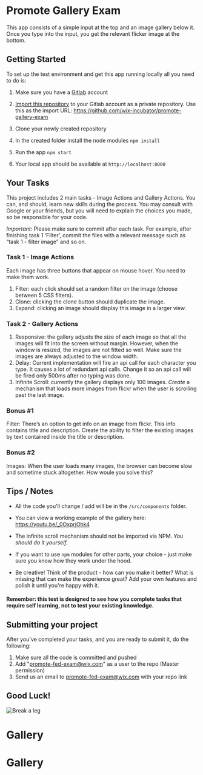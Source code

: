 # Promote Gallery Exam

This app consists of a simple input at the top and an image gallery below it.
Once you type into the input, you get the relevant flicker image at the bottom.

## Getting Started
To set up the test environment and get this app running locally all you need to do is:
1. Make sure you have a [Gitlab](https://gitlab.org) account
2. [Import this repository](https://docs.gitlab.com/ee/user/project/import/repo_by_url.html) to your Gitlab account as a private repository. Use this as the import URL: https://github.com/wix-incubator/promote-gallery-exam

3. Clone your newly created repository
4. In the created folder install the node modules `npm install`
5. Run the app `npm start`
6. Your local app should be available at `http://localhost:8000`

## Your Tasks
This project includes 2 main tasks - Image Actions and Gallery Actions. You can, and should, learn new skills during the process. You may consult with Google or your friends, but you will need to explain the choices you made, so be responsible for your code.

*Important*: Please make sure to commit after each task. For example, after finishing task 1 ‘Filter’, commit the files with a relevant message such as “task 1 - filter image” and so on.

### Task 1 - Image Actions
Each image has three buttons that appear on mouse hover. You need to make them work.
1. Filter: each click should set a random filter on the image (choose between 5 CSS filters).
2. Clone: clicking the clone button should duplicate the image.
3. Expand: clicking an image should display this image in a larger view.

### Task 2 - Gallery Actions
1. Responsive:  the gallery adjusts the size of each image so that all the images will fit into the screen without margin. However, when the window is resized, the images are not fitted so well. Make sure the images are always adjusted to the window width.
2. Delay: Current implementation will fire an api call for each character you type. It causes a lot of redundant api calls. Change it so an api call will be fired only 500ms after no typing was done.
3. Infinite Scroll: currently the gallery displays only 100 images. *Create* a mechanism that loads more images from flickr when the user is scrolling past the last image.

### Bonus #1
Filter: There’s an option to get info on an image from flickr. This info contains title and description.
Create the ability to filter the existing images by text contained inside the title or description.

### Bonus #2
Images: When the user loads many images, the browser can become slow and sometime stuck altogether.
How woule you solve this?

## Tips / Notes
- All the code you'll change / add will be in the `/src/components` folder.
- You can view a working example of the gallery here: https://youtu.be/_0OxprjOhk4

- The infinite scroll mechanism should not be imported via NPM. *You should do it yourself.*
- If you want to use `npm` modules for other parts, your choice - just make sure you know how they work under the hood.
- Be creative! Think of the product - how can you make it better? What is missing that can make the experience great? Add your own features and polish it until you're happy with it.

#### Remember: this test is designed to see how you complete tasks that require self learning, not to test your existing knowledge.

## Submitting your project
After you've completed your tasks, and you are ready to submit it, do the following:
1. Make sure all the code is committed and pushed
2. Add "promote-fed-exam@wix.com" as a user to the repo (Master permission)
3. Send us an email to promote-fed-exam@wix.com with your repo link

## Good Luck!
![Break a leg](https://media0.giphy.com/media/aHs1EAnUAxYgU/giphy.gif)


# Gallery
# Gallery
